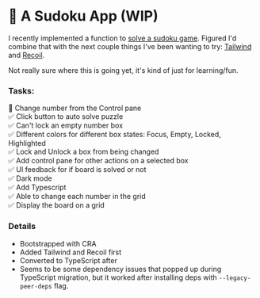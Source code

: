 # 🧩 A Sudoku App (WIP)
I recently implemented a function to [solve a sudoku game](https://github.com/jasonflorentino/algorithms-dataStructures/tree/main/sudoku). Figured I'd combine that with the next couple things I've been wanting to try: [Tailwind](https://tailwindcss.com/) and [Recoil](https://recoiljs.org/).

Not really sure where this is going yet, it's kind of just for learning/fun.

### Tasks:
💭 Change number from the Control pane  
✅ Click button to auto solve puzzle  
✅ Can't lock an empty number box  
✅ Different colors for different box states: Focus, Empty, Locked, Highlighted  
✅ Lock and Unlock a box from being changed  
✅ Add control pane for other actions on a selected box  
✅ UI feedback for if board is solved or not  
✅ Dark mode  
✅ Add Typescript  
✅ Able to change each number in the grid  
✅ Display the board on a grid  

### Details
- Bootstrapped with CRA
- Added Tailwind and Recoil first
- Converted to TypeScript after
- Seems to be some dependency issues that popped up during TypeScript migration, but it worked after installing deps with `--legacy-peer-deps` flag. 
